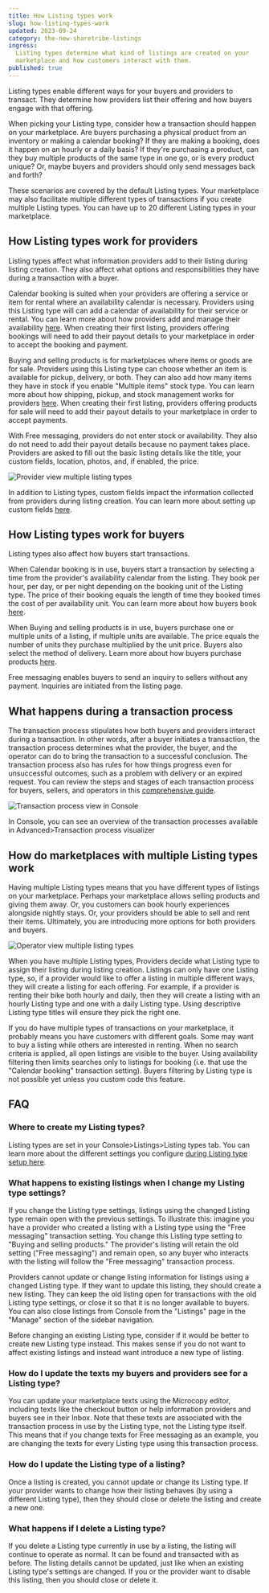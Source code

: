 ```yaml
---
title: How Listing types work
slug: how-listing-types-work
updated: 2023-09-24
category: the-new-sharetribe-listings
ingress:
  Listing types determine what kind of listings are created on your
  marketplace and how customers interact with them.
published: true
---
```


Listing types enable different ways for your buyers and providers to
transact. They determine how providers list their offering and how
buyers engage with that offering.

When picking your Listing type, consider how a transaction should happen
on your marketplace. Are buyers purchasing a physical product from an
inventory or making a calendar booking? If they are making a booking,
does it happen on an hourly or a daily basis? If they're purchasing a
product, can they buy multiple products of the same type in one go, or
is every product unique? Or, maybe buyers and providers should only send
messages back and forth?

These scenarios are covered by the default Listing types. Your
marketplace may also facilitate multiple different types of transactions
if you create multiple Listing types. You can have up to 20 different
Listing types in your marketplace.

## How Listing types work for providers

Listing types affect what information providers add to their listing
during listing creation. They also affect what options and
responsibilities they have during a transaction with a buyer.

Calendar booking is suited when your providers are offering a service or
item for rental where an availability calendar is necessary. Providers
using this Listing type will can add a calendar of availability for
their service or rental. You can learn more about how providers add and
manage their availability
[here](the-new-sharetribe/default-availability-management-options/#how-sellers-add-their-availability).
When creating their first listing, providers offering bookings will need
to add their payout details to your marketplace in order to accept the
booking and payment.

Buying and selling products is for marketplaces where items or goods are
for sale. Providers using this Listing type can choose whether an item
is available for pickup, delivery, or both. They can also add how many
items they have in stock if you enable "Multiple items" stock type. You
can learn more about how shipping, pickup, and stock management works
for providers
[here](/the-new-sharetribe/default-inventory-management-options/). When
creating their first listing, providers offering products for sale will
need to add their payout details to your marketplace in order to accept
payments.

With Free messaging, providers do not enter stock or availability. They
also do not need to add their payout details because no payment takes
place. Providers are asked to fill out the basic listing details like
the title, your custom fields, location, photos, and, if enabled, the
price.

![Provider view multiple listing types](./listing-type-seller.png)

In addition to Listing types, custom fields impact the information
collected from providers during listing creation. You can learn more
about setting up custom fields
[here](https://www.sharetribe.com/docs/the-new-sharetribe/how-to-add-and-edit-listing-fields/).

## How Listing types work for buyers

Listing types also affect how buyers start transactions.

When Calendar booking is in use, buyers start a transaction by selecting
a time from the provider's availability calendar from the listing. They
book per hour, per day, or per night depending on the booking unit of
the Listing type. The price of their booking equals the length of time
they booked times the cost of per availability unit. You can learn more
about how buyers book
[here](/the-new-sharetribe/default-availability-management-options/#how-buyers-book).

When Buying and selling products is in use, buyers purchase one or
multiple units of a listing, if multiple units are available. The price
equals the number of units they purchase multiplied by the unit price.
Buyers also select the method of delivery. Learn more about how buyers
purchase products
[here](/the-new-sharetribe/default-inventory-management-options/#buying-the-listing-as-a-buyer).

Free messaging enables buyers to send an inquiry to sellers without any
payment. Inquiries are initiated from the listing page.

## What happens during a transaction process

The transaction process stipulates how both buyers and providers
interact during a transaction. In other words, after a buyer initiates a
transaction, the transaction process determines what the provider, the
buyer, and the operator can do to bring the transaction to a successful
conclusion. The transaction process also has rules for how things
progress even for unsuccessful outcomes, such as a problem with delivery
or an expired request. You can review the steps and stages of each
transaction process for buyers, sellers, and operators in this
[comprehensive guide](the-new-sharetribe/default-transaction-process-options/).

![Transaction process view in Console](./transaction-process.png)

In Console, you can see an overview of the transaction processes
available in Advanced>Transaction process visualizer

## How do marketplaces with multiple Listing types work

Having multiple Listing types means that you have different types of
listings on your marketplace. Perhaps your marketplace allows selling
products and giving them away. Or, you customers can book hourly
experiences alongside nightly stays. Or, your providers should be able
to sell and rent their items. Ultimately, you are introducing more
options for both providers and buyers.

![Operator view multiple listing types](./listing-type-admin.png)

When you have multiple Listing types, Providers decide what Listing type
to assign their listing during listing creation. Listings can only have
one Listing type, so, if a provider would like to offer a listing in
multiple different ways, they will create a listing for each offering.
For example, if a provider is renting their bike both hourly and daily,
then they will create a listing with an hourly Listing type and one with
a daily Listing type. Using descriptive Listing type titles will ensure
they pick the right one.

If you do have multiple types of transactions on your marketplace, it
probably means you have customers with different goals. Some may want to
buy a listing while others are interested in renting. When no search
criteria is applied, all open listings are visible to the buyer. Using
availability filtering then limits searches only to listings for booking
(i.e. that use the "Calendar booking" transaction setting). Buyers
filtering by Listing type is not possible yet unless you custom code
this feature.

## FAQ

### Where to create my Listing types?

Listing types are set in your Console>Listings>Listing types tab. You
can learn more about the different settings you configure
[during Listing type setup here](https://www.sharetribe.com/docs/the-new-sharetribe/what-are-listing-types/).

### What happens to existing listings when I change my Listing type settings?

If you change the Listing type settings, listings using the changed
Listing type remain open with the previous settings. To illustrate this:
imagine you have a provider who created a listing with a Listing type
using the "Free messaging" transaction setting. You change this Listing
type setting to "Buying and selling products." The provider's listing
will retain the old setting ("Free messaging") and remain open, so any
buyer who interacts with the listing will follow the "Free messaging"
transaction process.

Providers cannot update or change listing information for listings using
a changed Listing type. If they want to update this listing, they should
create a new listing. They can keep the old listing open for
transactions with the old Listing type settings, or close it so that it
is no longer available to buyers. You can also close listings from
Console from the "Listings" page in the "Manage" section of the sidebar
navigation.

Before changing an existing Listing type, consider if it would be better
to create new Listing type instead. This makes sense if you do not want
to affect existing listings and instead want introduce a new type of
listing.

### How do I update the texts my buyers and providers see for a Listing type?

You can update your marketplace texts using the Microcopy editor,
including texts like the checkout button or help information providers
and buyers see in their Inbox. Note that these texts are associated with
the transaction process in use by the Listing type, not the Listing type
itself. This means that if you change texts for Free messaging as an
example, you are changing the texts for every Listing type using this
transaction process.

### How do I update the Listing type of a listing?

Once a listing is created, you cannot update or change its Listing type.
If your provider wants to change how their listing behaves (by using a
different Listing type), then they should close or delete the listing
and create a new one.

### What happens if I delete a Listing type?

If you delete a Listing type currently in use by a listing, the listing
will continue to operate as normal. It can be found and transacted with
as before. The listing details cannot be updated, just like when an
existing Listing type's settings are changed. If you or the provider
want to disable this listing, then you should close or delete it.
